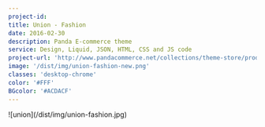 ```yaml
---
project-id:
title: Union - Fashion
date: 2016-02-30
description: Panda E-commerce theme
service: Design, Liquid, JSON, HTML, CSS and JS code
project-url: 'http://www.pandacommerce.net/collections/theme-store/products/union'
image: '/dist/img/union-fashion-new.png'
classes: 'desktop-chrome'
color: '#FFF'
BGcolor: '#ACDACF'
---
```

<div class="half" markdown="1">
  ![union](/dist/img/union-fashion.jpg)
</div>